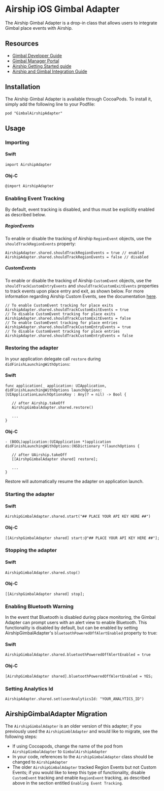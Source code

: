 # Airship iOS Gimbal Adapter

The Airship Gimbal Adapter is a drop-in class that allows users to integrate Gimbal place events with Airship.

## Resources
- [Gimbal Developer Guide](https://gimbal.com/doc/iosdocs/v2/devguide.html)
- [Gimbal Manager Portal](https://manager.gimbal.com)
- [Airship Getting Started guide](http://docs.airship.com/build/ios.html)
- [Airship and Gimbal Integration Guide](https://docs.airship.com/partners/gimbal/)

## Installation

The Airship Gimbal Adapter is available through CocoaPods. To install it, simply add the following line to your Podfile:
```
pod "GimbalAirshipAdapter"
```

## Usage

### Importing

#### Swift

```
import AirshipAdapter
```

#### Obj-C

```
@import AirshipAdapter
```

### Enabling Event Tracking
By default, event tracking is disabled, and thus must be explicitly enabled as described below.

##### RegionEvents
To enable or disable the tracking of Airship `RegionEvent` objects, use the  `shouldTrackRegionEvents` property:

```
AirshipAdapter.shared.shouldTrackRegionEvents = true // enabled
AirshipAdapter.shared.shouldTrackRegionEvents = false // disabled
```

##### CustomEvents
To enable or disable the tracking of Airship `CustomEvent` objects, use the `shouldTrackCustomEntryEvents` and `shouldTrackCustomExitEvents` properties to track events upon place entry and exit, as shown below. For more information regarding Airship Custom Events, see the documentation [here](https://docs.airship.com/guides/messaging/user-guide/data/custom-events/#overview).
```
// To enable CustomEvent tracking for place exits
AirshipAdapter.shared.shouldTrackCustomExitEvents = true
// To disable CustomEvent tracking for place exits
AirshipAdapter.shared.shouldTrackCustomExitEvents = false
// To enable CustomEvent tracking for place entries
AirshipAdapter.shared.shouldTrackCustomEntryEvents = true
// To disable CustomEvent tracking for place entries
AirshipAdapter.shared.shouldTrackCustomEntryEvents = false
```

### Restoring the adapter

In your application delegate call `restore` during `didFinishLaunchingWithOptions`:

#### Swift

```
func application(_ application: UIApplication, didFinishLaunchingWithOptions launchOptions: [UIApplicationLaunchOptionsKey : Any]? = nil) -> Bool {

   // after Airship.takeOff   
   AirshipGimbalAdapter.shared.restore()

   ...
}
```

#### Obj-C

```
- (BOOL)application:(UIApplication *)application didFinishLaunchingWithOptions:(NSDictionary *)launchOptions {

   // after UAirship.takeOff
   [[AirshpGimbalAdapter shared] restore];

   ...
}
```

Restore will automatically resume the adapter on application launch.


### Starting the adapter

#### Swift

```
AirshipGimbalAdapter.shared.start("## PLACE YOUR API KEY HERE ##")
```

#### Obj-C

```
[[AirshpGimbalAdapter shared] start:@"## PLACE YOUR API KEY HERE ##"];
```

### Stopping the adapter

#### Swift

```
AirshipGimbalAdapter.shared.stop()
```

#### Obj-C

```
[[AirshpGimbalAdapter shared] stop];
```

### Enabling Bluetooth Warning

In the event that Bluetooth is disabled during place monitoring, the Gimbal Adapter can prompt users with an alert view
to enable Bluetooth. This functionality is disabled by default, but can be enabled by setting AirshipGimbalAdapter's
`bluetoothPoweredOffAlertEnabled` property to true:

#### Swift

```
AirshipGimbalAdapter.shared.bluetoothPoweredOffAlertEnabled = true
```

#### Obj-C

```
[AirshpGimbalAdapter shared].bluetoothPoweredOffAlertEnabled = YES;
```

### Setting Analytics Id

```
AirshipAdapter.shared.set(userAnalyticsId: "YOUR_ANALYTICS_ID")
```

## AirshipGimbalAdapter Migration

The `AirshipGimbalAdapter` is an older version of this adapter; if you previously used the `AirshipGimblAdapter` and would like to migrate, see the following steps:
- If using Cocoapods, change the name of the pod from `AirshipGimbalAdapter` to `GimbalAirshipAdapter`
- In your code, references to the `AirshipGimbalAdapter` class should be changed to `AirshipAdapter`
- The older `AirshipGimbalAdapter` tracked Region Events but not Custom Events; if you would like to keep this type of functionality, disable `CustomEvent` tracking and enable `RegionEvent` tracking, as described above in the section entitled `Enabling Event Tracking`. 
